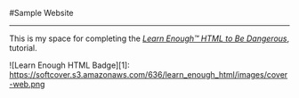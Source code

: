 #Sample Website
***

This is my space for completing the [*Learn Enough™ HTML to Be Dangerous*](https://www.learnenough.com/course/learn_enough_html/html/html_intro/project_start), tutorial.   

![Learn Enough HTML Badge][1]: https://softcover.s3.amazonaws.com/636/learn_enough_html/images/cover-web.png
